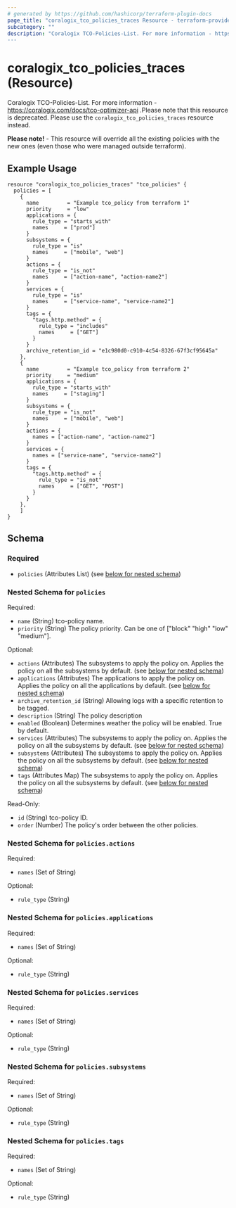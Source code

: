 ```yaml
---
# generated by https://github.com/hashicorp/terraform-plugin-docs
page_title: "coralogix_tco_policies_traces Resource - terraform-provider-coralogix"
subcategory: ""
description: "Coralogix TCO-Policies-List. For more information - https://coralogix.com/docs/tco-optimizer-api .Please note that this resource is deprecated. Please use the coralogix_tco_policies_traces resource instead.
---
```


# coralogix_tco_policies_traces (Resource)

Coralogix TCO-Policies-List. For more information - https://coralogix.com/docs/tco-optimizer-api .Please note that this resource is deprecated. Please use the `coralogix_tco_policies_traces` resource instead.

**Please note!** - This resource will override all the existing policies with the new ones (even those who were managed outside terraform).

## Example Usage

```hcl
resource "coralogix_tco_policies_traces" "tco_policies" {
  policies = [
    {
      name         = "Example tco_policy from terraform 1"
      priority     = "low"
      applications = {
        rule_type = "starts_with"
        names     = ["prod"]
      }
      subsystems = {
        rule_type = "is"
        names     = ["mobile", "web"]
      }
      actions = {
        rule_type = "is_not"
        names     = ["action-name", "action-name2"]
      }
      services = {
        rule_type = "is"
        names     = ["service-name", "service-name2"]
      }
      tags = {
        "tags.http.method" = {
          rule_type = "includes"
          names     = ["GET"]
        }
      }
      archive_retention_id = "e1c980d0-c910-4c54-8326-67f3cf95645a"
    },
    {
      name         = "Example tco_policy from terraform 2"
      priority     = "medium"
      applications = {
        rule_type = "starts_with"
        names     = ["staging"]
      }
      subsystems = {
        rule_type = "is_not"
        names     = ["mobile", "web"]
      }
      actions = {
        names = ["action-name", "action-name2"]
      }
      services = {
        names = ["service-name", "service-name2"]
      }
      tags = {
        "tags.http.method" = {
          rule_type = "is_not"
          names     = ["GET", "POST"]
        }
      }
    },
    ]
}
```


<!-- schema generated by tfplugindocs -->
## Schema

### Required

- `policies` (Attributes List) (see [below for nested schema](#nestedatt--policies))

<a id="nestedatt--policies"></a>
### Nested Schema for `policies`

Required:

- `name` (String) tco-policy name.
- `priority` (String) The policy priority. Can be one of ["block" "high" "low" "medium"].

Optional:

- `actions` (Attributes) The subsystems to apply the policy on. Applies the policy on all the subsystems by default. (see [below for nested schema](#nestedatt--policies--actions))
- `applications` (Attributes) The applications to apply the policy on. Applies the policy on all the applications by default. (see [below for nested schema](#nestedatt--policies--applications))
- `archive_retention_id` (String) Allowing logs with a specific retention to be tagged.
- `description` (String) The policy description
- `enabled` (Boolean) Determines weather the policy will be enabled. True by default.
- `services` (Attributes) The subsystems to apply the policy on. Applies the policy on all the subsystems by default. (see [below for nested schema](#nestedatt--policies--services))
- `subsystems` (Attributes) The subsystems to apply the policy on. Applies the policy on all the subsystems by default. (see [below for nested schema](#nestedatt--policies--subsystems))
- `tags` (Attributes Map) The subsystems to apply the policy on. Applies the policy on all the subsystems by default. (see [below for nested schema](#nestedatt--policies--tags))

Read-Only:

- `id` (String) tco-policy ID.
- `order` (Number) The policy's order between the other policies.

<a id="nestedatt--policies--actions"></a>
### Nested Schema for `policies.actions`

Required:

- `names` (Set of String)

Optional:

- `rule_type` (String)


<a id="nestedatt--policies--applications"></a>
### Nested Schema for `policies.applications`

Required:

- `names` (Set of String)

Optional:

- `rule_type` (String)


<a id="nestedatt--policies--services"></a>
### Nested Schema for `policies.services`

Required:

- `names` (Set of String)

Optional:

- `rule_type` (String)


<a id="nestedatt--policies--subsystems"></a>
### Nested Schema for `policies.subsystems`

Required:

- `names` (Set of String)

Optional:

- `rule_type` (String)


<a id="nestedatt--policies--tags"></a>
### Nested Schema for `policies.tags`

Required:

- `names` (Set of String)

Optional:

- `rule_type` (String)
